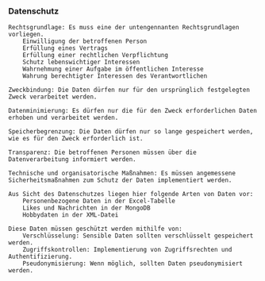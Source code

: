 ### Datenschutz

    Rechtsgrundlage: Es muss eine der untengennanten Rechtsgrundlagen vorliegen.
        Einwilligung der betroffenen Person
        Erfüllung eines Vertrags
        Erfüllung einer rechtlichen Verpflichtung
        Schutz lebenswichtiger Interessen
        Wahrnehmung einer Aufgabe im öffentlichen Interesse
        Wahrung berechtigter Interessen des Verantwortlichen

    Zweckbindung: Die Daten dürfen nur für den ursprünglich festgelegten Zweck verarbeitet werden.

    Datenminimierung: Es dürfen nur die für den Zweck erforderlichen Daten erhoben und verarbeitet werden.

    Speicherbegrenzung: Die Daten dürfen nur so lange gespeichert werden, wie es für den Zweck erforderlich ist.

    Transparenz: Die betroffenen Personen müssen über die Datenverarbeitung informiert werden.

    Technische und organisatorische Maßnahmen: Es müssen angemessene Sicherheitsmaßnahmen zum Schutz der Daten implementiert werden.

    Aus Sicht des Datenschutzes liegen hier folgende Arten von Daten vor:
        Personenbezogene Daten in der Excel-Tabelle
        Likes und Nachrichten in der MongoDB
        Hobbydaten in der XML-Datei 

    Diese Daten müssen geschützt werden mithilfe von:    
        Verschlüsselung: Sensible Daten sollten verschlüsselt gespeichert werden.
        Zugriffskontrollen: Implementierung von Zugriffsrechten und Authentifizierung.
        Pseudonymisierung: Wenn möglich, sollten Daten pseudonymisiert werden.